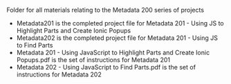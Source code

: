Folder for all materials relating to the Metadata 200 series of projects  
* Metadata201 is the completed project file for Metadata 201 - Using JS to Highlight Parts and Create Ionic Popups
* Metadata202 is the completed project file for Metadata 201 - Using JS to Find Parts
* Metadata 201 - Using JavaScript to Highlight Parts and Create Ionic Popups.pdf is the set of instructions for Metadata 201
* Metadata 202 - Using JavaScript to Find Parts.pdf is the set of instructions for Metadata 202
